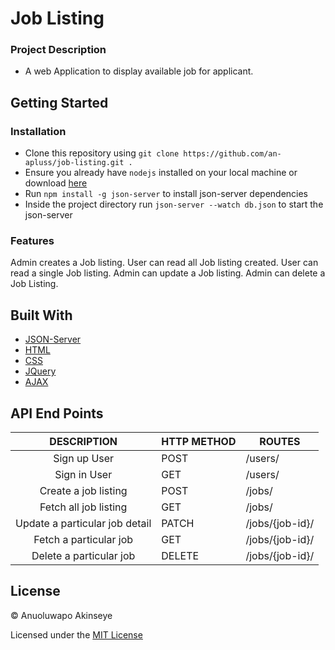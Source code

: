 # Job Listing

### Project Description
* A web Application to display available job for applicant.

## Getting Started

### Installation

- Clone this repository using `git clone https://github.com/an-apluss/job-listing.git .`
- Ensure you already have `nodejs` installed on your local machine or download <a href="https://www.nodejs.org/">here</a>
- Run `npm install -g json-server` to install json-server dependencies
- Inside the project directory run `json-server --watch db.json` to start the json-server

### Features
Admin creates a Job listing.
User can read all Job listing created.
User can read a single Job listing.
Admin can update a Job listing.
Admin can delete a Job Listing.

## Built With

<ul>
<li><a href="https://www.npmjs.com/package/json-server?activeTab=readme">JSON-Server</a></li>
<li><a href="https://developer.mozilla.org/kab/docs/Web/HTML">HTML</a></li>
<li><a href="https://developer.mozilla.org/en-US/docs/Web/CSS">CSS</a></li>
<li><a href="https://api.jquery.com/">JQuery</a></li>
<li><a href="https://api.jquery.com/jquery.ajax/">AJAX</a></li>
</ul>


## API End Points
|        DESCRIPTION                            | HTTP METHOD | ROUTES                                  |
| :-------------------------------------------: | ----------- | --------------------------------------- |
| Sign up User                                  | POST        | /users/                                 |
| Sign in User                                  | GET         | /users/                                 |
| Create a job listing                          | POST        | /jobs/                                  |
| Fetch all job listing                         | GET         | /jobs/                                  |
| Update a particular job detail                | PATCH       | /jobs/{job-id}/                         |
| Fetch a particular job                        | GET         | /jobs/{job-id}/                         |
| Delete a particular job                       | DELETE      | /jobs/{job-id}/                         |

## License

&copy; Anuoluwapo Akinseye

Licensed under the [MIT License](https://github.com/an-apluss/job-listing/blob/develop/LICENSE)